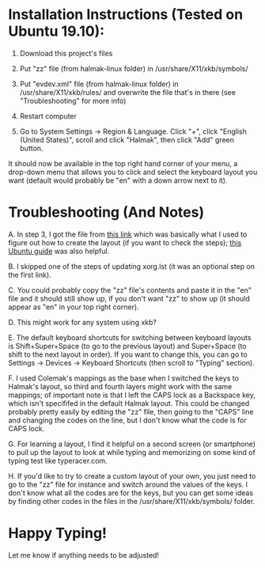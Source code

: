 <h1> Installation Instructions (Tested on Ubuntu 19.10): </h1>

1. Download this project's files

2. Put "zz" file (from halmak-linux folder) in /usr/share/X11/xkb/symbols/

3. Put "evdev.xml" file (from halmak-linux folder) in /usr/share/X11/xkb/rules/ and overwrite the file that's in there (see "Troubleshooting" for more info)

4. Restart computer

5. Go to System Settings -> Region & Language. Click "+", click "English (United States)", scroll and click "Halmak", then click "Add" green button. 

It should now be available in the top right hand corner of your menu, a drop-down menu that allows you to click and select the keyboard layout you want (default would probably be "en" with a down arrow next to it).
  
<h1> Troubleshooting (And Notes) </h1>

A. In step 3, I got the file from [this link](http://people.uleth.ca/~daniel.odonnell/Blog/custom-keyboard-in-linuxx11#e) which was basically what I used to figure out how to create the layout (if you want to check the steps); [this Ubuntu guide](https://help.ubuntu.com/community/Custom%20keyboard%20layout%20definitions) was also helpful.

B. I skipped one of the steps of updating xorg.lst (it was an optional step on the first link).

C. You could probably copy the "zz" file's contents and paste it in the "en" file and it should still show up, if you don't want "zz" to show up (it should appear as "en" in your top right corner).

D. This might work for any system using xkb?

E. The default keyboard shortcuts for switching between keyboard layouts is Shift+Super+Space (to go to the previous layout) and Super+Space (to shift to the next layout in order). If you want to change this, you can go to Settings -> Devices -> Keyboard Shortcuts (then scroll to "Typing" section).

F. I used Colemak's mappings as the base when I switched the keys to Halmak's layout, so third and fourth layers might work with the same mappings; of important note is that I left the CAPS lock as a Backspace key, which isn't specififed in the default Halmak layout. This could be changed probably pretty easily by editing the "zz" file, then going to the "CAPS" line and changing the codes on the line, but I don't know what the code is for CAPS lock.

G. For learning a layout, I find it helpful on a second screen (or smartphone) to pull up the layout to look at while typing and memorizing on some kind of typing test like typeracer.com.

H. If you'd like to try to create a custom layout of your own, you just need to go to the "zz" file for instance and switch around the values of the keys. I don't know what all the codes are for the keys, but you can get some ideas by finding other codes in the files in the /usr/share/X11/xkb/symbols/ folder.

<h1> Happy Typing! </h1>

Let me know if anything needs to be adjusted!
